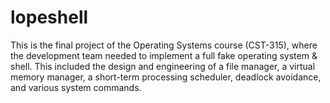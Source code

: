 # lopeshell
This is the final project of the Operating Systems course (CST-315), where the development team needed to implement a full fake operating system &amp; shell. This included the design and engineering of a file manager, a virtual memory manager, a short-term processing scheduler, deadlock avoidance, and various system commands.

